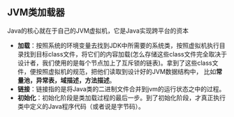 ## JVM类加载器
Java的核心就在于自己的JVM虚拟机，它是Java实现跨平台的资本


* **加载**：按照系统的环境变量去找到JDK中所需要的系统类，按照虚拟机执行目录找到目标class文件，将它们的内容加载(怎么存储这些class文件完全取决于设计者，我们使用的是每个节点加上了互斥锁的链表)。拿到了这些class文件，便按照虚拟机的规范，把他们读取到设计好的JVM数据结构中，
比如**常量池，异常表，域描述，方法描述**。
* **链接**：链接指的是将Java类的二进制文件合并到jvm的运行状态之中的过程。
* **初始化**：初始化阶段是类加载过程的最后一步。到了初始化阶段，才真正执行类中定义的Java程序代码（或者说是字节码）。
